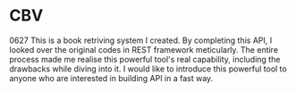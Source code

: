 # CBV
0627
This is a book retriving system I created. 
By completing this API, I looked over the original codes in REST framework meticularly. 
The entire process made me realise this powerful tool's real capability, including the drawbacks while diving into it.
I would like to introduce this powerful tool to anyone who are interested in building API in a fast way.

